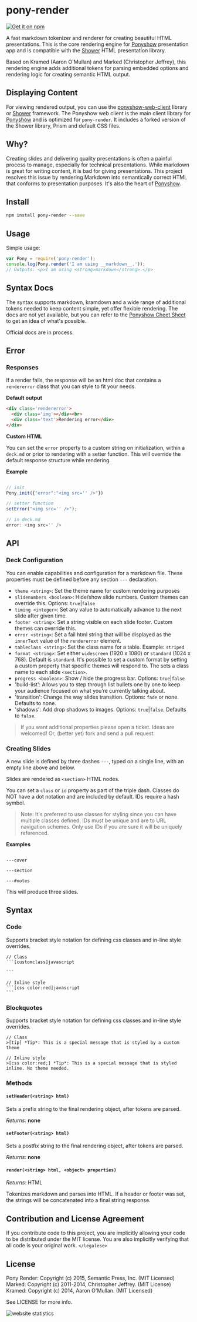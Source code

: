 # pony-render

[![Get it on npm](https://nodei.co/npm/pony-render.png)](https://nodei.co/npm/pony-render/)

A fast markdown tokenizer and renderer for creating beautiful HTML presentations.  This is the core rendering engine for [Ponyshow](http://github.com/PonyShow/ponyshow) presentation app and is compatible with the [Shower](https://github.com/shower/shower) HTML presentation library.

Based on Kramed (Aaron O'Mullan) and Marked (Christopher Jeffrey), this rendering engine adds additional tokens for parsing embedded options and rendering logic for creating semantic HTML output.

## Displaying Content

For viewing rendered output, you can use the [ponyshow-web-client](http://github.com/ponyshow/ponyshow-web-client) library or [Shower](https://github.com/shower/shower) framework.  The Ponyshow web client is the main client library for [Ponyshow](http://github.com/PonyShow/ponyshow) and is optimized for `pony-render`.  It includes a forked version of the Shower library, Prism and default CSS files.

## Why?

Creating slides and delivering quality presentations is often a painful process to manage, especially for technical presentations.  While markdown is great for writing content, it is bad for giving presentations.  This project resolves this issue by rendering Markdown into semantically correct HTML that conforms to presentation purposes.  It's also the heart of [Ponyshow](http://github.com/PonyShow/ponyshow).

## Install

``` bash
npm install pony-render --save
```

## Usage

Simple usage:

```js
var Pony = require('pony-render');
console.log(Pony.render('I am using __markdown__.'));
// Outputs: <p>I am using <strong>markdown</strong>.</p>
```
## Syntax Docs

The syntax supports markdown, kramdown and a wide range of additional tokens needed to keep content simple, yet offer flexible rendering. The docs are not yet available, but you can refer to the [Ponyshow Cheet Sheet](https://github.com/Ponyshow/deck-CheatSheet) to get an idea of what's possible.

Official docs are in process.


## Error

### Responses

If a render fails, the response will be an html doc that contains a `rendererror` class that you can style to fit your needs.

**Default output**

```html
<div class='rendererror'>
  <div class='img'></div><br>
  <div class='text'>Rendering error</div>
</div>
```

**Custom HTML**

You can set the `error` property to a custom string on initialization, within a `deck.md` or prior to rendering with a setter function.  This will override the default response structure while rendering.

**Example**

```javascript

// init
Pony.init({"error":"<img src='' />"})

// setter function
setError("<img src='' />");

// in deck.md
error: <img src='' />

```

## API

### Deck Configuration

You can enable capabilities and configuration for a markdown file.  These properties must be defined before any section `---` declaration.

- `theme <string>`: Set the theme name for custom rendering purposes
- `slidenumbers <boolean>`: Hide/show slide numbers. Custom themes can override this. Options: `true`|`false`
- `timing <integer>`: Set any value to automatically advance to the next slide after given time. 
- `footer <string>`: Set a string visible on each slide footer. Custom themes can override this.
- `error <string>`: Set a fail html string that will be displayed as the `innerText` value of the `rendererror` element.
- `tableclass <string>`: Set the class name for a table. Example: `striped`
- `format <string>`: Set either `widescreen` (1920 x 1080) or `standard` (1024 x 768).  Default is `standard`.  It's possible to set a custom format by setting a custom property that specific themes will respond to.  The sets a class name to each slide `<section>`.
- `progress <boolean>`: Show / hide the progress bar. Options: `true`|`false`
- 'build-list': Allows you to step through list bullets one by one to keep your audience focused on what you’re currently talking about.
- 'transition': Change the way slides transition.  Options: `fade` or none. Defaults to none.
- 'shadows': Add drop shadows to images. Options: `true`|`false`. Defaults to `false`.
  
>   If you want additional properties please open a ticket.  Ideas are welcomed!  Or, (better yet) fork and send a pull request.

### Creating Slides

A new slide is defined by three dashes `---`, typed on a single line, with an empty line above and below.

Slides are rendered as `<section>` HTML nodes.

You can set a `class` or `id` property as part of the triple dash.  Classes do NOT have a dot notation and are included by default.  IDs require a hash symbol.

> Note: It's preferred to use classes for styling since you can have multiple classes defined.  IDs must be unique and are to URL navigation schemes.  Only use IDs if you are sure it will be uniquely referenced.

**Examples**

```

---cover

---section

---#notes

```

This will produce three slides.

## Syntax

### Code

Supports bracket style notation for defining css classes and in-line style overrides.

	// Class
	```[customclass]javascript

	```
	
	// Inline style
	```[css color:red]javascript
	```

### Blockquotes

Supports bracket style notation for defining css classes and in-line style overrides.

```
// Class
>[tip] *Tip*: This is a special message that is styled by a custom theme

// Inline style
>[css color:red;] *Tip*: This is a special message that is styled inline. No theme needed.
```


### Methods

#### `setHeader(<string> html)`

Sets a prefix string to the final rendering object, after tokens are parsed.

*Returns:* **none**

#### `setFooter(<string> html)`

Sets a postfix string to the final rendering object, after tokens are parsed.

*Returns:* **none**

#### `render(<string> html, <object> properties)`
  
*Returns:* HTML

Tokenizes markdown and parses into HTML.  If a header or footer was set, the strings will be concatenated into a final string response.

## Contribution and License Agreement

If you contribute code to this project, you are implicitly allowing your code
to be distributed under the MIT license. You are also implicitly verifying that
all code is your original work. `</legalese>`

## License

Pony Render: Copyright (c) 2015, Semantic Press, Inc. (MIT Licensed)
Marked: Copyright (c) 2011-2014, Christopher Jeffrey. (MIT License)
Kramed: Copyright (c) 2014, Aaron O'Mullan. (MIT Licensed)

See LICENSE for more info.

<img
src="http://c.statcounter.com/10534093/0/9ad73f33/1/"
alt="website statistics" style="border:none;">

